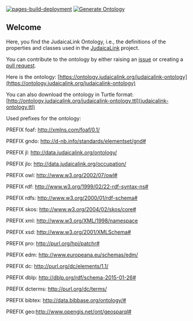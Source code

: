 [![pages-build-deployment](https://github.com/judaicalink/judaicalink-ontology/actions/workflows/pages/pages-build-deployment/badge.svg)](https://github.com/judaicalink/judaicalink-ontology/actions/workflows/pages/pages-build-deployment)
[![Generate Ontology](https://github.com/judaicalink/judaicalink-ontology/actions/workflows/generate.yml/badge.svg)](https://github.com/judaicalink/judaicalink-ontology/actions/workflows/generate.yml)

## Welcome

Here, you find the JudaicaLink Ontology, i.e., the definitions of the properties and classes used in the [JudaicaLink](http://web.judaicalink.org) project.

You can contribute to the ontology by either raising an [issue](https://github.com/wisslab/judaicalink-ontology/issues) or creating a [pull request](https://github.com/wisslab/judaicalink-ontology/pulls).

Here is the ontology: [https://ontology.judaicalink.org/judaicalink-ontology](https://ontology.judaicalink.org/judaicalink-ontology)

You can also download the ontology in Turtle format: [http://ontology.judaicalink.org/judaicalink-ontology.ttl](judaicalink-ontology.ttl)

Used prefixes for the ontology:

PREFIX foaf: <http://xmlns.com/foaf/0.1/>

PREFIX gndo: <http://d-nb.info/standards/elementset/gnd#>

PREFIX jl: <http://data.judaicalink.org/ontology/>

PREFIX jlo: <http://data.judaicalink.org/occupation/>

PREFIX owl: <http://www.w3.org/2002/07/owl#>

PREFIX rdf: <http://www.w3.org/1999/02/22-rdf-syntax-ns#>

PREFIX rdfs: <http://www.w3.org/2000/01/rdf-schema#>

PREFIX skos: <http://www.w3.org/2004/02/skos/core#>

PREFIX xml: <http://www.w3.org/XML/1998/namespace>

PREFIX xsd: <http://www.w3.org/2001/XMLSchema#>

PREFIX pro: <http://purl.org/hpi/patchr#>

PREFIX edm: <http://www.europeana.eu/schemas/edm/>

PREFIX dc: <http://purl.org/dc/elements/1.1/>

PREFIX dblp: <http://dblp.org/rdf/schema-2015-01-26#>

PREFIX dcterms: <http://purl.org/dc/terms/>

PREFIX bibtex: <http://data.bibbase.org/ontology/#>

PREFIX geo:<http://www.opengis.net/ont/geosparql#>
